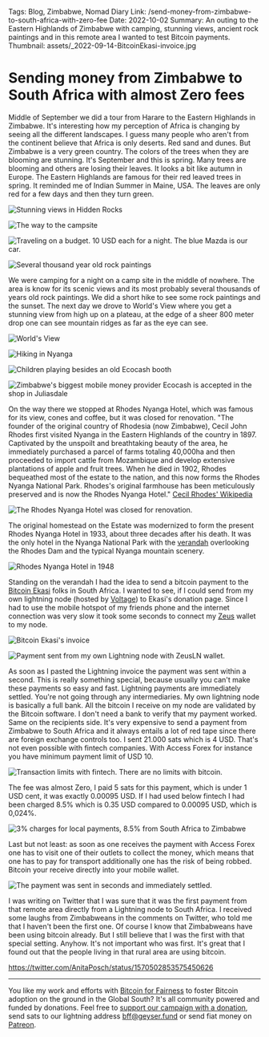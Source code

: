 Tags: Blog, Zimbabwe, Nomad Diary
Link: /send-money-from-zimbabwe-to-south-africa-with-zero-fee
Date: 2022-10-02
Summary: An outing to the Eastern Highlands of Zimbabwe with camping, stunning views, ancient rock paintings and in this remote area I wanted to test Bitcoin payments.
Thumbnail: assets/_2022-09-14-BitcoinEkasi-invoice.jpg

# Sending money from Zimbabwe to South Africa with almost Zero fees
Middle of September we did a tour from Harare to the Eastern Highlands in Zimbabwe. It's interesting how my perception of Africa is changing by seeing all the different landscapes. I guess many people who aren't from the continent believe that Africa is only deserts. Red sand and dunes. But Zimbabwe is a very green country. The colors of the trees when they are blooming are stunning. It's September and this is spring. Many trees are blooming and others are losing their leaves. It looks a bit like autumn in Europe. The Eastern Highlands are famous for their red leaved trees in spring. It reminded me of Indian Summer in Maine, USA. The leaves are only red for a few days and then they turn green.

![Stunning views in Hidden Rocks](assets/_2022-09-13-Nyanga-view.jpg)

![The way to the campsite](assets/_2022-09-13-tocampsite.JPG)

![Traveling on a budget. 10 USD each for a night. The blue Mazda is our car.](assets/_2022-09-13-camping.jpg)

![Several thousand year old rock paintings](assets/_2022-09-13-rock-painting.jpg)

We were camping for a night on a camp site in the middle of nowhere. The area is know for its scenic views and its most probably several thousands of years old rock paintings. We did a short hike to see some rock paintings and the sunset. The next day we drove to World's View where you get a stunning view from high up on a plateau, at the edge of a sheer 800 meter drop one can see mountain ridges as far as the eye can see.

![World's View](assets/_2022-09-14-Worlds-View.jpg)

![Hiking in Nyanga](assets/_2022-09-13-nyanga.jpg)

![Children playing besides an old Ecocash booth](assets/_2022-09-14-children.jpg)

![Zimbabwe's biggest mobile money provider Ecocash is accepted in the shop in Juliasdale](assets/_2022-09-13-ecocash.jpg)

On the way there we stopped at Rhodes Nyanga Hotel, which was famous for its view, cones and coffee, but it was closed for renovation. "The founder of the original country of Rhodesia (now Zimbabwe), Cecil John Rhodes first visited Nyanga in the Eastern Highlands of the country in 1897. Captivated by the unspoilt and breathtaking beauty of the area, he immediately purchased a parcel of farms totaling 40,000ha and then proceeded to import cattle from Mozambique and develop extensive plantations of apple and fruit trees. When he died in 1902, Rhodes bequeathed most of the estate to the nation, and this now forms the Rhodes Nyanga National Park. Rhodes's original farmhouse has been meticulously preserved and is now the Rhodes Nyanga Hotel." [Cecil Rhodes' Wikipedia](https://en.wikipedia.org/wiki/Cecil_Rhodes)

![The Rhodes Nyanga Hotel was closed for renovation.](assets/_2022-09-14-Rhodes-Nyanga-Hotel.jpg)

The original homestead on the Estate was modernized to form the present Rhodes Nyanga Hotel in 1933, about three decades after his death. It was the only hotel in the Nyanga National Park with the [verandah](https://www.rhodesianstudycircle.org.uk/rhodes-inyanga-hotel/) overlooking the Rhodes Dam and the typical Nyanga mountain scenery. 

![Rhodes Nyanga Hotel in 1948](assets/_2022-09-14-Rhodes-Nyanga-1948.png)

Standing on the verandah I had the idea to send a bitcoin payment to the [Bitcoin Ekasi](https://twitter.com/BitcoinEkasi) folks in South Africa. I wanted to see, if I could send from my own lightning node (hosted by [Voltage](https://twitter.com/voltage_cloud)) to Ekasi's donation page. Since I had to use the mobile hotspot of my friends phone and the internet connection was very slow it took some seconds to connect my [Zeus](https://twitter.com/ZeusLN) wallet to my node. 

![Bitcoin Ekasi's invoice](assets/_2022-09-14-BitcoinEkasi-invoice.jpg)

![Payment sent from my own Lightning node with ZeusLN wallet.](assets/_2022-09-13-ZeusLN-wallet.jpg)

As soon as I pasted the Lightning invoice the payment was sent within a second. This is really something special, because usually you can't make these payments so easy and fast. Lightning payments are immediately settled. You're not going through any intermediaries. My own lightning node is basically a full bank. All the bitcoin I receive on my node are validated by the Bitcoin software. I don't need a bank to verify that my payment worked. Same on the recipients side. It's very expensive to send a payment from Zimbabwe to South Africa and it always entails a lot of red tape since there are foreign exchange controls too. I sent 21.000 sats which is 4 USD. That's not even possible with fintech companies. With Access Forex for instance you have minimum payment limit of USD 10.

![Transaction limits with fintech. There are no limits with bitcoin.](assets/_2022-09-14-Access-Forex-limits.png)

The fee was almost Zero, I paid 5 sats for this payment, which is under 1 USD cent, it was exactly 0.00095 USD. If I had used below fintech I had been charged 8.5% which is 0.35 USD compared to 0.00095 USD, which is 0,024%.

![3% charges for local payments, 8.5% from South Africa to Zimbabwe](assets/_2022-09-14-fintech-ads.jpg)

Last but not least: as soon as one receives the payment with Access Forex one has to visit one of their outlets to collect the money, which means that one has to pay for transport additionally one has the risk of being robbed. Bitcoin your receive directly into your mobile wallet. 

![The payment was sent in seconds and immediately settled.](assets/_2022-09-14-payment-Nyanga-SouthAfrica.jpg)

I was writing on Twitter that I was sure that it was the first payment from that remote area directly from a Lightning node to South Africa. I received some laughs from Zimbabweans in the comments on Twitter, who told me that I haven't been the first one. Of course I know that Zimbabweans have been using bitcoin already. But I still believe that I was the first with that special setting. Anyhow. It's not important who was first. It's great that I found out that the people living in that rural area are using bitcoin.

https://twitter.com/AnitaPosch/status/1570502853575450626



---
You like my work and efforts with [Bitcoin for Fairness](https://bffbtc.org) to foster Bitcoin adoption on the ground in the Global South? It's all community powered and funded by donations. Feel free to [support our campaign with a donation](https://anita.link/geyser), send sats to our lightning address bff@geyser.fund or send fiat money on [Patreon](https://patreon.com/anitaposch).